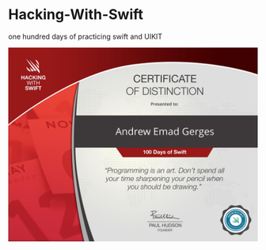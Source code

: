 # Hacking-With-Swift
one hundred days of practicing swift and UIKIT

![alt text](https://github.com/AndrewEmad98/Hacking-With-Swift/blob/main/Hacking%20with%20swift%20certificate.jpg?raw=true)

